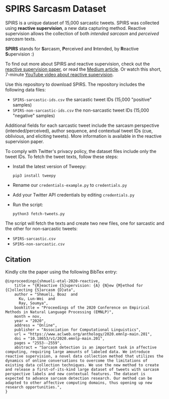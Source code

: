 # SPIRS Sarcasm Dataset

SPIRS is a unique dataset of 15,000 sarcastic tweets. SPIRS was collected using **reactive supervision**, a new data capturing method. 
Reactive supervision allows the collection of both _intended sarcasm_ and _perceived sarcasm_ texts. 

**SPIRS** stands for **S**arcasm, **P**erceived and **I**ntended, by **R**eactive **S**upervision :)

To find out more about SPIRS and reactive supervision, check out the [reactive supervision paper](https://arxiv.org/abs/2009.13080), or read the [Medium article](https://towardsdatascience.com/the-magic-of-reactive-supervision-3fc83cdb1ca4). Or watch this short, 7-minute [YouTube video about reactive supervision](https://www.youtube.com/watch?v=Wx6S-KdZ1nM).

Use this repository to download SPIRS. The repository includes the following data files:

  * `SPIRS-sarcastic-ids.csv` the sarcastic tweet IDs (15,000 "positive" samples)
  * `SPIRS-non-sarcastic-ids.csv` the non-sarcastic tweet IDs (15,000 "negative" samples)
  
Additional fields for each sarcastic tweet include the sarcasm perspective (intended/perceived), author sequence, and contextual tweet IDs (cue, oblivious, and eliciting tweets).
More information is available in the reactive supervision paper.

To comply with Twitter's privacy policy, the dataset files include only the tweet IDs. To fetch the tweet texts, follow these steps:

  * Install the latest version of Tweepy:
  
    `pip3 install tweepy`
  * Rename our `credentials-example.py` to `credentials.py`
  * Add your Twitter API credentials by editing `credentials.py`
  * Run the script:
  
    `python3 fetch-tweets.py`

The script will fetch the texts and create two new files, one for sarcastic and the other for non-sarcastic tweets:

  * `SPIRS-sarcastic.csv`
  * `SPIRS-non-sarcastic.csv`

## Citation

Kindly cite the paper using the following BibTex entry:

```
@inproceedings{shmueli-etal-2020-reactive,
    title = "{R}eactive {S}upervision: {A} {N}ew {M}ethod for {C}ollecting {S}arcasm {D}ata",
    author = "Shmueli, Boaz  and
      Ku, Lun-Wei  and
      Ray, Soumya",
    booktitle = "Proceedings of the 2020 Conference on Empirical Methods in Natural Language Processing (EMNLP)",
    month = nov,
    year = "2020",
    address = "Online",
    publisher = "Association for Computational Linguistics",
    url = "https://www.aclweb.org/anthology/2020.emnlp-main.201",
    doi = "10.18653/v1/2020.emnlp-main.201",
    pages = "2553--2559",
    abstract = "Sarcasm detection is an important task in affective computing, requiring large amounts of labeled data. We introduce reactive supervision, a novel data collection method that utilizes the dynamics of online conversations to overcome the limitations of existing data collection techniques. We use the new method to create and release a first-of-its-kind large dataset of tweets with sarcasm perspective labels and new contextual features. The dataset is expected to advance sarcasm detection research. Our method can be adapted to other affective computing domains, thus opening up new research opportunities.",
}
```

